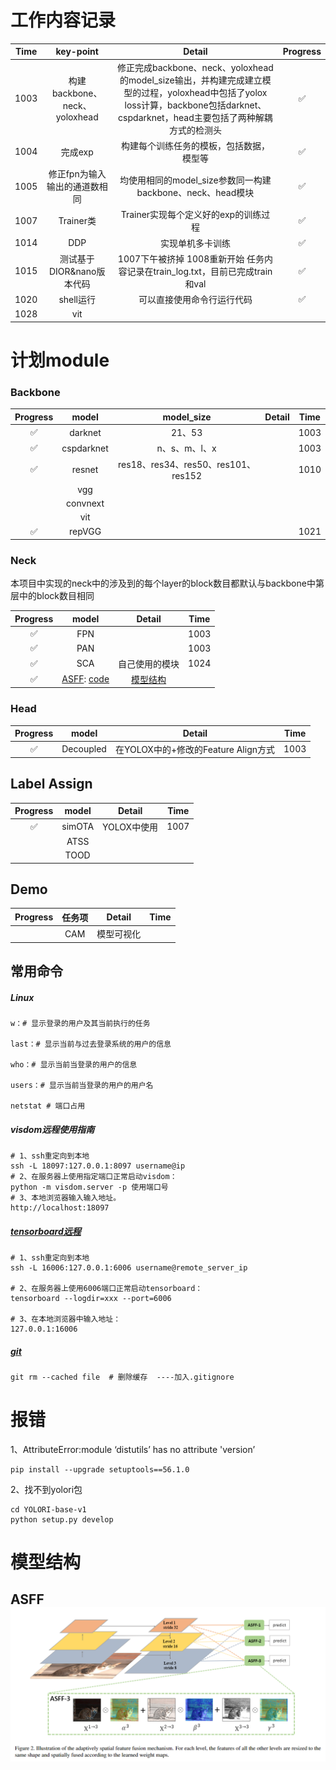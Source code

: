 # 工作内容记录

| Time |           key-point           |                            Detail                            | Progress |
| :--: | :---------------------------: | :----------------------------------------------------------: | :------: |
| 1003 | 构建backbone、neck、yoloxhead | 修正完成backbone、neck、yoloxhead的model_size输出，并构建完成建立模型的过程，yoloxhead中包括了yolox loss计算，backbone包括darknet、cspdarknet，head主要包括了两种解耦方式的检测头 |    ✅     |
| 1004 |            完成exp            |           构建每个训练任务的模板，包括数据，模型等           |    ✅     |
| 1005 | 修正fpn为输入输出的通道数相同 |  均使用相同的model_size参数同一构建backbone、neck、head模块  |    ✅     |
| 1007 |           Trainer类           |             Trainer实现每个定义好的exp的训练过程             |    ✅     |
| 1014 |              DDP              |                       实现单机多卡训练                       |    ✅     |
| 1015 |   测试基于DIOR&nano版本代码   | 1007下午被挤掉 1008重新开始 任务内容记录在train_log.txt，目前已完成train和val |    ✅     |
| 1020 |           shell运行           |                  可以直接使用命令行运行代码                  |    ✅     |
| 1028 |              vit              |                                                              |          |

# 计划module

### Backbone

| Progress |   model    |             model_size              | Detail | Time |
| :------: | :--------: | :---------------------------------: | :----: | :--: |
|    ✅     |  darknet   |               21、53                |        | 1003 |
|    ✅     | cspdarknet |            n、s、m、l、x            |        | 1003 |
|    ✅     |   resnet   | res18、res34、res50、res101、res152 |        | 1010 |
|          |    vgg     |                                     |        |      |
|          |  convnext  |                                     |        |      |
|          |    vit     |                                     |        |      |
|   ✅     |   repVGG   |                                     |        | 1021 |



### Neck

本项目中实现的neck中的涉及到的每个layer的block数目都默认与backbone中第层中的block数目相同

| Progress |                            model                             |      Detail       | Time |
| :------: | :----------------------------------------------------------: | :---------------: | :--: |
|    ✅     |                             FPN                              |                   | 1003 |
|    ✅     |                             PAN                              |                   | 1003 |
|    ✅     |                             SCA                              |  自己使用的模块   | 1024 |
|    ✅     | [ASFF](https://click.endnote.com/viewer?doi=10.48550%2Farxiv.1911.09516&token=WzM0MDI0NjUsIjEwLjQ4NTUwL2FyeGl2LjE5MTEuMDk1MTYiXQ.abCZpFILssJmEMgwK2wYLBnvoBw): [code](https://blog.csdn.net/weixin_45679938/article/details/122354725) | [模型结构](#ASFF) |      |

### Head

| Progress |   model   |               Detail                | Time |
| :------: | :-------: | :---------------------------------: | :--: |
|    ✅     | Decoupled | 在YOLOX中的+修改的Feature Align方式 | 1003 |

## Label Assign

| Progress | model  |   Detail    | Time |
| :------: | :----: | :---------: | :--: |
|    ✅     | simOTA | YOLOX中使用 | 1007 |
|          |  ATSS  |             |      |
|          |  TOOD  |             |      |

## Demo

| Progress | 任务项 |   Detail   | Time |
| :------: | :----: | :--------: | :--: |
|          |  CAM   | 模型可视化 |      |

## 常用命令

##### Linux

```shell
w：# 显示登录的用户及其当前执行的任务

last：# 显示当前与过去登录系统的用户的信息

who：# 显示当前当登录的用户的信息

users：# 显示当前当登录的用户的用户名

netstat # 端口占用
```

##### **visdom远程使用指南**

```shell
# 1、ssh重定向到本地
ssh -L 18097:127.0.0.1:8097 username@ip
# 2、在服务器上使用指定端口正常启动visdom：	
python -m visdom.server -p 使用端口号
# 3、本地浏览器输入输入地址。
http://localhost:18097
```

##### [tensorboard远程](https://blog.csdn.net/weixin_35653315/article/details/71327740)

```shell
# 1、ssh重定向到本地
ssh -L 16006:127.0.0.1:6006 username@remote_server_ip

# 2、在服务器上使用6006端口正常启动tensorboard：	
tensorboard --logdir=xxx --port=6006

# 3、在本地浏览器中输入地址：
127.0.0.1:16006
```

##### [git](https://www.jianshu.com/p/3c35c3ecca7b)

```shell
git rm --cached file  # 删除缓存  ----加入.gitignore
```



# 报错

1、AttributeError:module ‘distutils’ has no attribute 'version’

```shell
pip install --upgrade setuptools==56.1.0
```

2、找不到yolori包

```shell
cd YOLORI-base-v1 
python setup.py develop
```

# 模型结构

## ASFF![](README.assets/ASFF.png)
